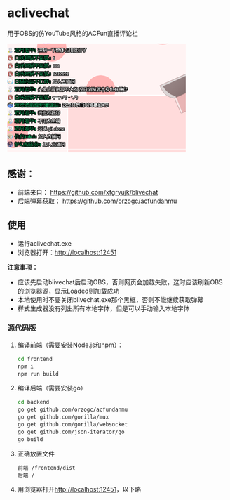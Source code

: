 # aclivechat
用于OBS的仿YouTube风格的ACFun直播评论栏

![XSplit截图](https://github.com/ShigemoriHakura/aclivechat/blob/master/screenshots/xsplit.png)  


## 感谢：
* 前端来自： https://github.com/xfgryujk/blivechat
* 后端弹幕获取： https://github.com/orzogc/acfundanmu

## 使用
* 运行aclivechat.exe
* 浏览器打开：[http://localhost:12451](http://localhost:12451)


**注意事项：**

* 应该先启动blivechat后启动OBS，否则网页会加载失败，这时应该刷新OBS的浏览器源，显示Loaded则加载成功
* 本地使用时不要关闭blivechat.exe那个黑框，否则不能继续获取弹幕
* 样式生成器没有列出所有本地字体，但是可以手动输入本地字体

### 源代码版
1. 编译前端（需要安装Node.js和npm）：
   ```sh
   cd frontend
   npm i
   npm run build
   ```
   
2. 编译后端（需要安装go）
   ```sh
   cd backend
   go get github.com/orzogc/acfundanmu
   go get github.com/gorilla/mux
   go get github.com/gorilla/websocket
   go get github.com/json-iterator/go
   go build
   ```
   
3. 正确放置文件
   ```sh
   前端 /frontend/dist
   后端 /
   ```

4. 用浏览器打开[http://localhost:12451](http://localhost:12451)，以下略